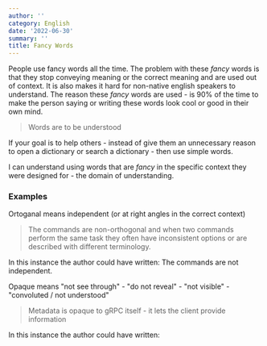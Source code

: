 ```yaml
---
author: ''
category: English
date: '2022-06-30'
summary: ''
title: Fancy Words
---
```


People use fancy words all the time.
The problem with these _fancy_ words is that they stop conveying meaning or the correct meaning and are used out of context.
It is also makes it hard for non-native english speakers to understand.
The reason these _fancy_ words are used - is 90% of the time to make the person saying or writing these words look cool or good in their own mind.

> Words are to be understood

If your goal is to help others - instead of give them an unnecessary reason to open a dictionary or search a dictionary - then use simple words.

I can understand using words that are _fancy_ in the specific context they were designed for - the domain of understanding.

### Examples

Ortoganal means independent (or at right angles in the correct context)

>  The commands are non-orthogonal and when two commands perform the same task they often have inconsistent options or are described with different terminology.

In this instance the author could have written: The commands are not independent.

Opaque means "not see through" - "do not reveal" - "not visible" - "convoluted / not understood"

> Metadata is opaque to gRPC itself - it lets the client provide information

In this instance the author could have written: 